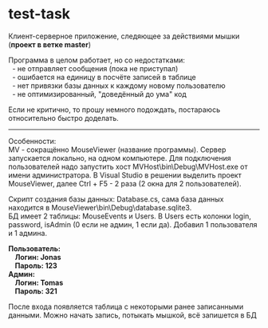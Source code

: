 # test-task
Клиент-серверное приложение, следяющее за действиями мышки (**проект в ветке master**)

Программа в целом работает, но со недостатками:<br />
&nbsp;&nbsp;- не отправляет сообщения (пока не приступал)<br />
&nbsp;&nbsp;- ошибается на единицу в посчёте записей в таблице<br />
&nbsp;&nbsp;- нет привязки базы данных к каждому новому пользователю<br />
&nbsp;&nbsp;- не оптимизированный, "доведённый до ума" код<br />
  
Если не критично, то прошу немного подождать, постараюсь относительно быстро доделать.
  
-------------------------------------------------------------- 
Особенности:<br />
MV - сокращённо MouseViewer (название программы).
Сервер запускается локально, на одном компьютере. Для подключения пользователей надо запустить хост MVHost\bin\Debug\MVHost.exe от имени администратора.
В Visual Studio в решении выделить проект MouseViewer, далее Ctrl + F5 - 2 раза (2 окна для 2 пользователей).

Скрипт создания базы данных: Database.cs, сама база данных находится в MouseViewer\bin\Debug\database.sqlite3.<br /> 
БД имеет 2 таблицы: MouseEvents и Users. В Users есть колонки login, password, isAdmin (0 если не админ, 1 если да). Добавил 1 пользователя и 1 админа.

**Пользователь:<br />
&nbsp;&nbsp;&nbsp;&nbsp;Логин: Jonas<br />
&nbsp;&nbsp;&nbsp;&nbsp;Пароль: 123<br />
Админ:<br />
&nbsp;&nbsp;&nbsp;&nbsp;Логин: Tomas<br />
&nbsp;&nbsp;&nbsp;&nbsp;Пароль: 321**<br />
  
После входа появляется таблица с некоторыми ранее записанными данными. Можно начать запись, потыкать мышкой, всё запишется в БД
